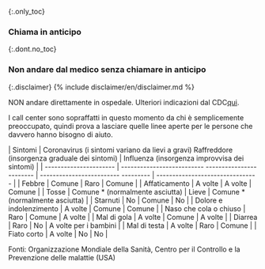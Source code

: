 {:.only_toc} 
### Chiama in anticipo 

{:.dont.no_toc}
### Non andare dal medico senza chiamare in anticipo 

{:.disclaimer}
{% include disclaimer/en/disclaimer.md %}


NON andare direttamente in ospedale. Ulteriori indicazioni dal CDC[qui](https://www.cdc.gov/coronavirus/2019-ncov/about/steps-when-sick.html). 

I call center sono sopraffatti in questo momento da chi è semplicemente preoccupato, quindi prova a lasciare quelle linee aperte per le persone che davvero hanno bisogno di aiuto. 

 <div class="table-wrap" markdown="1"> 
 
 | Sintomi | Coronavirus (i sintomi variano da lievi a gravi) Raffreddore (insorgenza graduale dei sintomi) | Influenza (insorgenza improvvisa dei sintomi) | 
 | ---------------------- | -------------------------- ------------------------ | ------------------------- --------- | -------------------------------- | 
 | Febbre | Comune | Raro | Comune | 
 | Affaticamento | A volte | A volte | Comune | 
 | Tosse | Comune * (normalmente asciutta) | Lieve | Comune * (normalmente asciutta) | 
 | Starnuti | No | Comune | No | 
 | Dolore e indolenzimento | A volte | Comune | Comune | 
 | Naso che cola o chiuso | Raro | Comune | A volte | 
 | Mal di gola | A volte | Comune | A volte | 
 | Diarrea | Raro | No | A volte per i bambini | 
 | Mal di testa | A volte | Raro | Comune | 
 | Fiato corto | A volte | No | No | 

 </div> 
 
 Fonti: Organizzazione Mondiale della Sanità, Centro per il Controllo e la Prevenzione delle malattie (USA)
